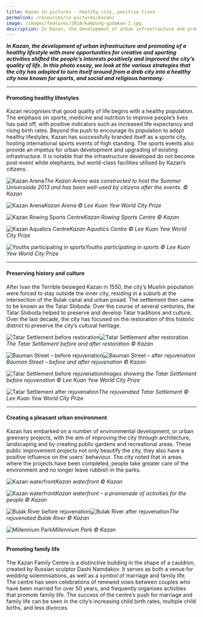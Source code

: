```yaml
---
title: Kazan in pictures - healthy city, positive lives
permalink: /resources/in-pictures/kazan/
image: /images/features/2018/kampung-gudakan-2.jpg
description: In Kazan, the development of urban infrastructure and promoting of a healthy lifestyle with more opportunities for creative and sporting activities shifted the people’s interests positively and improved the city’s quality of life. In this photo essay, we look at the various strategies that the city has adopted to turn itself around from a drab city into a healthy city now known for sports, and social and religious harmony..
---
```


***In Kazan, the development of urban infrastructure and promoting of a healthy lifestyle with more opportunities for creative and sporting activities shifted the people’s interests positively and improved the city’s quality of life. In this photo essay, we look at the various strategies that the city has adopted to turn itself around from a drab city into a healthy city now known for sports, and social and religious harmony.***

---

#### **Promoting healthy lifestyles**

Kazan recognises that good quality of life begins with a healthy population. The emphasis on sports, medicine and nutrition to improve people’s lives has paid off, with positive indicators such as increased life expectancy and rising birth rates. Beyond the push to encourage its population to adopt healthy lifestyles, Kazan has successfully branded itself as a sports city, hosting international sports events of high standing. The sports events also provide an impetus for urban development and upgrading of existing infrastructure. It is notable that the infrastructure developed do not become post-event white elephants, but world-class facilities utilised by Kazan’s citizens. 

![Kazan Arena](/images/features/2018/kazan-arena.jpg/)*The Kazan Arena was constructed to host the Summer Universiade 2013 and has been well-used by citizens after the events. © Kazan*

![Kazan Arena](/images/features/2018/kazan-arena2.jpg/)*Kazan Arena © Lee Kuan Yew World City Prize*

![Kazan Rowing Sports Centre](/images/features/2018/kazan-rowing-sports-centre.jpg/)*Kazan Rowing Sports Centre © Kazan*

![Kazan Aquatics Centre](/images/features/2018/kazan-aquatics-centre.jpg/)*Kazan Aquatics Centre © Lee Kuan Yew World City Prize*

![Youths participating in sports](/images/features/2018/kazan-youth-sports.jpg/)*Youths participating in sports © Lee Kuan Yew World City Prize*

---

#### **Preserving history and culture**

After Ivan the Terrible besieged Kazan in 1550, the city’s Muslim population were forced to stay outside the inner city, residing in a suburb at the intersection of the Bulak canal and urban posad. The settlement then came to be known as the Tatar Sloboda. Over the course of several centuries, the Tatar Sloboda helped to preserve and develop Tatar traditions and culture. Over the last decade, the city has focused on the restoration of this historic district to preserve the city’s cultural heritage.

![Tatar Settlement before restoration](/images/features/2018/tatar-settlement-before.jpg/)![Tatar Settlement after restoration](/images/features/2018/tatar-settlement-after.jpg/)*The Tatar Settlement before and after restoration © Kazan*

![Bauman Street – before rejuvenation](/images/features/2018/bauman-street-before.jpg/)![Bauman Street – after rejuvenation](/images/features/2018/bauman-street-after.jpg/)*Bauman Street – before and after rejuvenation © Kazan*

![Tatar Settlement before rejuvenation](/images/features/2018/tatar-settlement-before2.jpg/)*Images showing the Tatar Settlement before rejuvenation © Lee Kuan Yew World City Prize*

![Tatar Settlement after rejuvenation](/images/features/2018/tatar-settlement-after2.jpg/)*The rejuvenated Tatar Settlement  © Lee Kuan Yew World City Prize*

---

#### **Creating a pleasant urban environment**

Kazan has embarked on a number of environmental development, or urban greenery projects, with the aim of improving the city through architecture, landscaping and by creating public gardens and recreational areas. These public improvement projects not only beautify the city, they also have a positive influence on the users’ behaviour. The city noted that in areas where the projects have been completed, people take greater care of the environment and no longer leave rubbish in the parks.

![Kazan waterfront](/images/features/2018/kazan-waterfront.jpg/)*Kazan waterfront © Kazan*

![Kazan waterfront](/images/features/2018/kazan-waterfront2.jpg/)*Kazan waterfront – a promenade of activities for the people © Kazan*

![Bulak River before rejuvenation](/images/features/2018/bulak-river-before.jpg/)![Bulak River after rejuvenation](/images/features/2018/bulak-river-after.jpg/)*The rejuvenated Bulak River © Kazan*

![Millennium Park](/images/features/2018/millennium-park.jpg/)*Millennium Park © Kazan*

---

#### **Promoting family life**

The Kazan Family Centre is a distinctive building in the shape of a cauldron, created by Russian sculptor Dashi Namdakov. It serves as both a venue for wedding solemnisations, as well as a symbol of marriage and family life. The centre has seen celebrations of renewed vows between couples who have been married for over 50 years, and frequently organises activities that promote family life. The success of the centre’s push for marriage and family life can be seen in the city’s increasing child birth rates, multiple child births, and less divorces.







